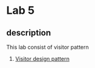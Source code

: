 # Lab 5

##  description

This lab consist of  visitor pattern

1. [Visitor design pattern](/src/GOF/Lab2/Visitor)
